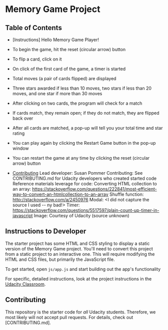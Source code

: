 # Memory Game Project

## Table of Contents

* [Instructions]
Hello Memory Game Player!
* To begin the game, hit the reset (circular arrow) button 
* To flip a card, click on it
* On click of the first card of the game, a timer is started
* Total moves (a pair of cards flipped) are displayed
* Three stars awarded if less than 10 moves, two stars if less than 20 moves, and one star if more than 30 moves
* After clicking on two cards, the program will check for a match
* If cards match, they remain open; if they do not match, they are flipped back over
* After all cards are matched, a pop-up will tell you your total time and star rating
* You can play again by clicking the Restart Game button in the pop-up window
* You can restart the game at any time by clicking the reset (circular arrow) button

* [Contributing](#contributing)
Lead developer:  Susan Pommer
Contributing:   See CONTRIBUTING.md for Udacity developers who created started code
Reference materials leverage for code: 
Converting HTML collection to an array: https://stackoverflow.com/questions/222841/most-efficient-way-to-convert-an-htmlcollection-to-an-array
Shuffle function: http://stackoverflow.com/a/2450976
Modal:  <I did not capture the source I used -- ny bad!> 
Timer: https://stackoverflow.com/questions/5517597/plain-count-up-timer-in-javascript
Image:  Courtesy of Udacity (source unknown)

## Instructions to Developer
The starter project has some HTML and CSS styling to display a static version of the Memory Game project. You'll need to convert this project from a static project to an interactive one. This will require modifying the HTML and CSS files, but primarily the JavaScript file.

To get started, open `js/app.js` and start building out the app's functionality

For specific, detailed instructions, look at the project instructions in the [Udacity Classroom](https://classroom.udacity.com/me).

## Contributing
This repository is the starter code for _all_ Udacity students. Therefore, we most likely will not accept pull requests.
For details, check out [CONTRIBUTING.md].
